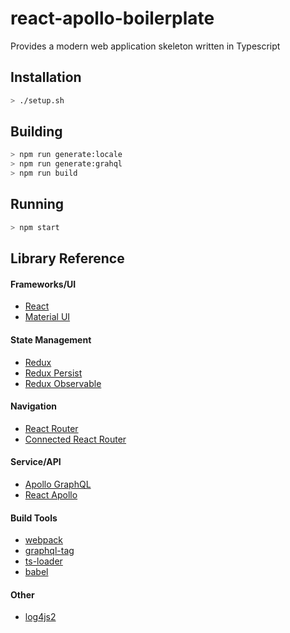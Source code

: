 # react-apollo-boilerplate
Provides a modern web application skeleton written in Typescript

## Installation

```bash
> ./setup.sh
```

## Building

```bash
> npm run generate:locale
> npm run generate:grahql
> npm run build
```

## Running

```bash
> npm start
```

## Library Reference

#### Frameworks/UI
- [React](https://reactjs.org/)
- [Material UI](https://material-ui.com/)

#### State Management
- [Redux](https://redux.js.org/)
- [Redux Persist](https://github.com/rt2zz/redux-persist)
- [Redux Observable](https://redux-observable.js.org/)

#### Navigation
- [React Router](https://reacttraining.com/react-router/)
- [Connected React Router](https://github.com/supasate/connected-react-router)

#### Service/API
- [Apollo GraphQL](https://www.apollographql.com/)
- [React Apollo](https://github.com/apollographql/react-apollo)

#### Build Tools
- [webpack](https://webpack.js.org/)
- [graphql-tag](https://github.com/apollographql/graphql-tag)
- [ts-loader](https://github.com/TypeStrong/ts-loader)
- [babel](https://babeljs.io/)

#### Other
- [log4js2](https://github.com/log4js2)
